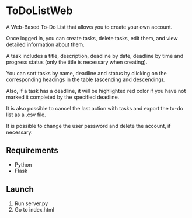 # ToDoListWeb
A Web-Based To-Do List that allows you to create your own account.

Once logged in, you can create tasks, delete tasks, edit them, and view detailed information about them.

A task includes a title, description, deadline by date, deadline by time and progress status (only the title is necessary when creating).

You can sort tasks by name, deadline and status by clicking on the corresponding headings in the table (ascending and descending).

Also, if a task has a deadline, it will be highlighted red color if you have not marked it completed by the specified deadline.

It is also possible to cancel the last action with tasks and export the to-do list as a .csv file.

It is possible to change the user password and delete the account, if necessary.

## Requirements
* Python
* Flask

## Launch
1. Run server.py
2. Go to index.html